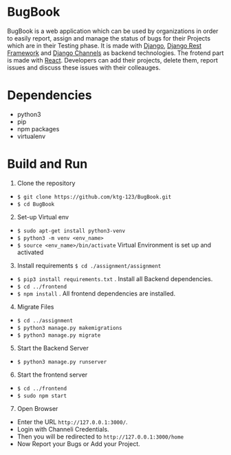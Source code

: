 # BugBook
BugBook is a web application which can be used by organizations in order to easily report, assign and manage the status of bugs for their Projects which are in 
their Testing phase. It is made with [Django](https://www.djangoproject.com/), [Django Rest Framework](https://www.django-rest-framework.org/) and 
[Django Channels](https://channels.readthedocs.io/en/latest/) as backend technologies. The frotend part is made with [React](https://reactjs.org/). Developers 
can add their projects, delete them, report issues and discuss these issues with their colleauges.

# Dependencies
- python3
- pip
- npm packages
- virtualenv

# Build and Run
1. Clone the repository
- `$ git clone https://github.com/ktg-123/BugBook.git `
- `$ cd BugBook`

2. Set-up Virtual env
- `$ sudo apt-get install python3-venv`
- `$ python3 -m venv <env_name>`
- `$ source <env_name>/bin/activate` 
    Virtual Environment is set up and activated

3. Install requirements `$ cd ./assignment/assignment`
- `$ pip3 install requirements.txt` . Install all Backend dependencies.
- `$ cd ../frontend`
- `$ npm install` . All frontend dependencies are installed.

4. Migrate Files
- `$ cd ../assignment`
- `$ python3 manage.py makemigrations`
- `$ python3 manage.py migrate`
5. Start the Backend Server
- `$ python3 manage.py runserver`
6. Start the frontend server
- `$ cd ../frontend`
- `$ sudo npm start`
7. Open Browser
- Enter the URL `http://127.0.0.1:3000/`.
- Login with Channeli Credentials.
- Then you will be redirected to `http://127.0.0.1:3000/home`
- Now Report your Bugs or Add your Project.

    
